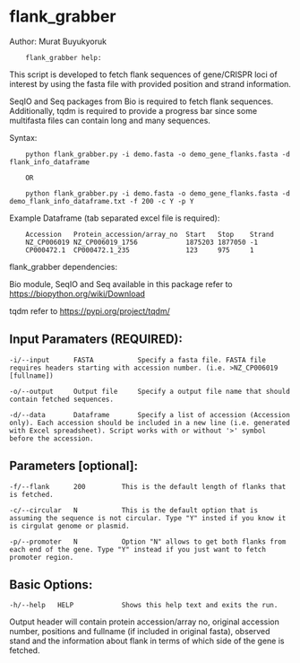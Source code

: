 # flank_grabber

Author: Murat Buyukyoruk

        flank_grabber help:

This script is developed to fetch flank sequences of gene/CRISPR loci of interest by using the fasta file with provided position and strand information. 

SeqIO and Seq packages from Bio is required to fetch flank sequences. Additionally, tqdm is required to provide a progress bar since some multifasta files can contain long and many sequences.

Syntax:

        python flank_grabber.py -i demo.fasta -o demo_gene_flanks.fasta -d flank_info_dataframe

        OR

        python flank_grabber.py -i demo.fasta -o demo_gene_flanks.fasta -d demo_flank_info_dataframe.txt -f 200 -c Y -p Y

Example Dataframe (tab separated excel file is required):

        Accession   Protein_accession/array_no  Start   Stop    Strand
        NZ_CP006019 NZ_CP006019_1756            1875203 1877050 -1
        CP000472.1  CP000472.1_235              123     975     1

flank_grabber dependencies:

Bio module, SeqIO and Seq available in this package     refer to https://biopython.org/wiki/Download

tqdm                                                    refer to https://pypi.org/project/tqdm/

Input Paramaters (REQUIRED):
----------------------------
	-i/--input		FASTA			Specify a fasta file. FASTA file requires headers starting with accession number. (i.e. >NZ_CP006019 [fullname])

	-o/--output		Output file	    Specify a output file name that should contain fetched sequences.

	-d/--data		Dataframe		Specify a list of accession (Accession only). Each accession should be included in a new line (i.e. generated with Excel spreadsheet). Script works with or without '>' symbol before the accession.

Parameters [optional]:
----------------------
	-f/--flank		200			This is the default length of flanks that is fetched.

	-c/--circular	N			This is the default option that is assuming the sequence is not circular. Type "Y" insted if you know it is cirgulat genome or plasmid.

	-p/--promoter	N			Option "N" allows to get both flanks from each end of the gene. Type "Y" instead if you just want to fetch promoter region.

Basic Options:
--------------
	-h/--help	HELP			Shows this help text and exits the run.

Output header will contain protein accession/array no, original accession number, positions and fullname (if included in original fasta), observed stand and the 
information about flank in terms of which side of the gene is fetched.

